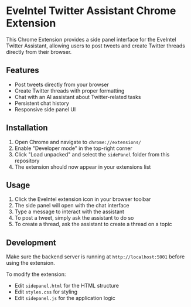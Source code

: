 # EveIntel Twitter Assistant Chrome Extension

This Chrome Extension provides a side panel interface for the EveIntel Twitter Assistant, allowing users to post tweets and create Twitter threads directly from their browser.

## Features

- Post tweets directly from your browser
- Create Twitter threads with proper formatting
- Chat with an AI assistant about Twitter-related tasks
- Persistent chat history
- Responsive side panel UI

## Installation

1. Open Chrome and navigate to `chrome://extensions/`
2. Enable "Developer mode" in the top-right corner
3. Click "Load unpacked" and select the `sidePanel` folder from this repository
4. The extension should now appear in your extensions list

## Usage

1. Click the EveIntel extension icon in your browser toolbar
2. The side panel will open with the chat interface
3. Type a message to interact with the assistant
4. To post a tweet, simply ask the assistant to do so
5. To create a thread, ask the assistant to create a thread on a topic

## Development

Make sure the backend server is running at `http://localhost:5001` before using the extension.

To modify the extension:
- Edit `sidepanel.html` for the HTML structure
- Edit `styles.css` for styling
- Edit `sidepanel.js` for the application logic

